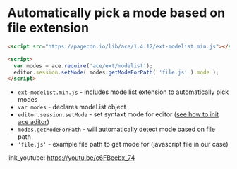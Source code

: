 # Automatically pick a mode based on file extension

```html
<script src="https://pagecdn.io/lib/ace/1.4.12/ext-modelist.min.js"></script>

<script>
  var modes = ace.require('ace/ext/modelist');
  editor.session.setMode( modes.getModeForPath( 'file.js' ).mode );
</script>
```

- `ext-modelist.min.js` - includes mode list extension to automatically pick modes
- `var modes` - declares modeList object
- `editor.session.setMode` - set syntaxt mode for editor ([see how to init ace aditor](/ace/embed_html))
- `modes.getModeForPath` - will automatically detect mode based on file path
- `'file.js'` - example file path to get mode for (javascript file in our case)


link_youtube: https://youtu.be/c6FBeebx_74
